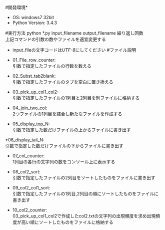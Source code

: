 #開発環境*
* OS: windows7 32bit
* Python Version: 3.4.3

#実行方法
python *.py input_filename output_filename 繰り返し回数  
上記コマンドの引数の数やファイルを適宜変更する
* input_fileの文字コードは*UTF-8*にしてください
#ファイル説明

* 01_File_row_counter:  
引数で指定したファイルの行数を数える

* 02_Subst_tab2blank:  
引数で指定したファイルのタブを空白に置き換える  
  
* 03_pick_up_col1_col2:  
引数で指定したファイルの1列目と2列目を別ファイルに格納する
  
* 04_join_two_col:  
2つファイルの1列目を結合し新たなファイルを作成する
  
* 05_display_top_N:  
引数で指定した数だけファイルの上からファイルに書き出す
  
 *06_display_tail_N:  
引数で指定した数だけファイルの下からファイルに書き出す
  
* 07_col_counter:  
1列目の各行の文字列の数をコンソール上に表示する
  
* 08_col2_sort:  
引数で指定したファイルの2列目をソートしたものをファイルに書き出す
  
* 09_col2_col1_sort:  
引数で指定したファイルの1列目,2列目の順にソートしたものをファイルに書き出す
  
* 10_col2_counter:  
03_pick_up_col1_col2で作成したcol2.txtの文字列の出現頻度を求め出現頻度が高い順にソートしたものをファイルに格納する
